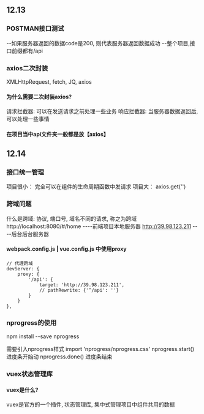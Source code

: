 ## 12.13
### POSTMAN接口测试
--如果服务器返回的数据code是200, 则代表服务器返回数据成功
--整个项目,接口前缀都有/api


### axios二次封装
XMLHttpRequest, fetch, JQ, axios
#### 为什么需要二次封装axios?
请求拦截器:
    可以在发送请求之前处理一些业务
响应拦截器:
    当服务器数据返回后, 可以处理一些事情

#### 在项目当中api文件夹一般都是放【axios】

## 12.14
### 接口统一管理
项目很小： 完全可以在组件的生命周期函数中发请求
项目大： axios.get('')

### 跨域问题
什么是跨域: 协议, 端口号, 域名不同的请求, 称之为跨域
http://localhost:8080/#/home  ----前端项目本地服务器
http://39.98.123.211          ----后台后台服务器

#### webpack.config.js | vue.config.js 中使用proxy
    // 代理跨域
    devServer: {
        proxy: {
            '/api': {
                target: 'http://39.98.123.211',
                // pathRewrite: {'^/api': ''}
            }
        }
    },

### nprogress的使用
npm install --save nprogress

需要引入nprogress样式 import 'nprogress/nprogress.css'
nprogress.start() 进度条开始动
nprogress.done() 进度条结束

### vuex状态管理库
#### vuex是什么?
vuex是官方的一个插件, 状态管理库, 集中式管理项目中组件共用的数据